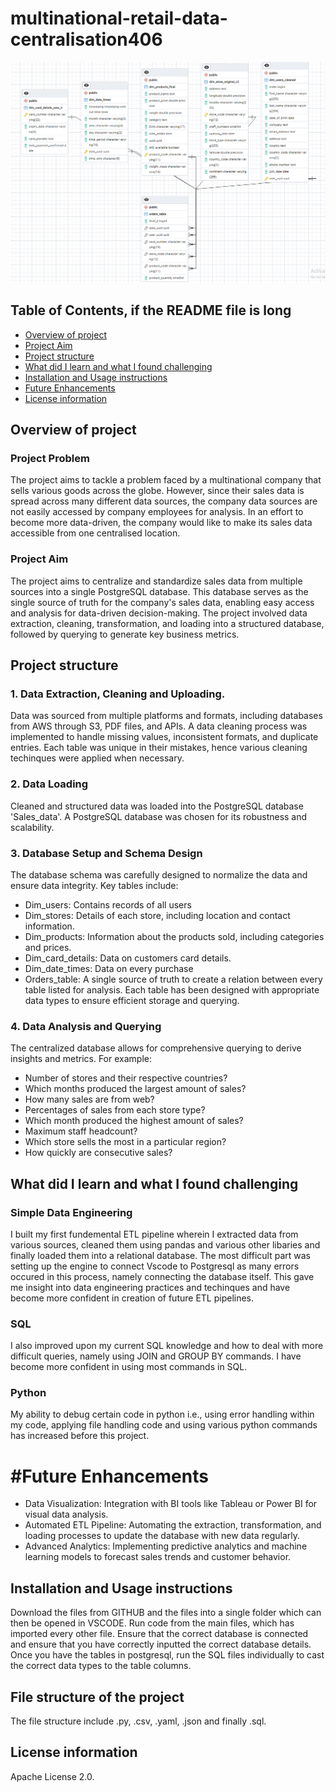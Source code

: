 # multinational-retail-data-centralisation406

![ERD Diagram](ERD.png)



## Table of Contents, if the README file is long

- [Overview of project](#overview)
- [Project Aim](#project-structure)
- [Project structure](#project-structure)
- [What did I learn and what I found challenging](#challenge)
- [Installation and Usage instructions](#installation)
- [Future Enhancements](#future-enhancements)
- [License information](#license)



## Overview of project

### Project Problem
The project aims to tackle a problem faced by a multinational company that sells various goods across the globe. However, since their sales data is spread across many different data sources, the company data sources are not easily accessed by company employees for analysis. In an effort to become more data-driven, the company would like to make its sales data accessible from one centralised location. 

### Project Aim
 The project aims to centralize and standardize sales data from multiple sources into a single PostgreSQL database. This database serves as the single source of truth for the company's sales data, enabling easy access and analysis for data-driven decision-making. The project involved data extraction, cleaning, transformation, and loading into a structured database, followed by querying to generate key business metrics.

## Project structure

### 1. Data Extraction, Cleaning and Uploading. 
Data was sourced from multiple platforms and formats, including databases from AWS through S3, PDF files, and APIs.
A data cleaning process was implemented to handle missing values, inconsistent formats, and duplicate entries. Each table was unique in their mistakes, hence various cleaning techinques were applied when necessary.

### 2. Data Loading
Cleaned and structured data was loaded into the PostgreSQL  database 'Sales_data'. A PostgreSQL database was chosen for its robustness and scalability.

### 3. Database Setup and Schema Design
The database schema was carefully designed to normalize the data and ensure data integrity. Key tables include:
- Dim_users: Contains records of all users
- Dim_stores: Details of each store, including location and contact information.
- Dim_products: Information about the products sold, including categories and prices.
- Dim_card_details: Data on customers card details. 
- Dim_date_times: Data on every purchase
- Orders_table: A single source of truth to create a relation between every table listed for analysis. 
Each table has been designed with appropriate data types to ensure efficient storage and querying.

### 4. Data Analysis and Querying
The centralized database allows for comprehensive querying to derive insights and metrics. For example:
- Number of stores and their respective countries?
- Which months produced the largest amount of sales?
- How many sales are from web?
- Percentages of sales from each store type?
- Which month produced the highest amount of sales?
- Maximum staff headcount?
- Which store sells the most in a particular region?
- How quickly are consecutive sales?

## What did I learn and what I found challenging

### Simple Data Engineering
I built my first fundemental ETL pipeline wherein I extracted data from various sources, cleaned them using pandas and various other libaries and finally loaded them into a relational database. The most difficult part was setting up the engine to connect Vscode to Postgresql as many errors occured in this process, namely connecting the database itself. This gave me insight into data engineering practices and techinques and have become more confident in creation of future ETL pipelines.

### SQL

I also improved upon my current SQL knowledge and how to deal with more difficult queries, namely using JOIN and GROUP BY commands. I have become more confident in using most commands in SQL. 

### Python

My ability to debug certain code in python i.e., using error handling within my code, applying file handling code and using various python commands has increased before this project.

# #Future Enhancements
- Data Visualization: Integration with BI tools like Tableau or Power BI for visual data analysis.
- Automated ETL Pipeline: Automating the extraction, transformation, and loading processes to update the database with new data regularly.
- Advanced Analytics: Implementing predictive analytics and machine learning models to forecast sales trends and customer behavior.

## Installation and Usage instructions

Download the files from GITHUB and the files into a single folder which can then be opened in VSCODE. 
Run code from the main files, which has imported every other file. 
Ensure that the correct database is connected and ensure that you have correctly inputted the correct database details. 
Once you have the tables in postgresql, run the SQL files individually to cast the correct data types to the table columns. 

## File structure of the project
The file structure include .py, .csv, .yaml, .json and finally .sql. 

## License information

Apache License 2.0.

